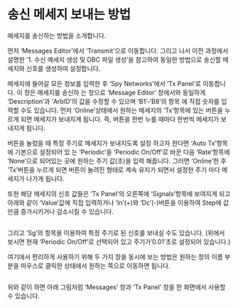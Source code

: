 # 송신 메세지 보내는 방법

메세지를 송신하는 방법을 소개합니다.

먼저 ‘Messages Editor’에서 ‘Transmit’으로 이동합니다. 그리고 나서 이전 과정에서 설명한 '1. 수신 메세지 생성 및 DBC 파일 생성’을 참고하여 동일한 방법으로 송신할 메세지와 신호를 생성하여 설정합니다.

메세지에 들어갈 모든 정보를 입력한 후 ‘Spy Networks’에서 ‘Tx Panel’로 이동합니다. 이 창은 메세지를 송신하 는 창으로 ‘Message Editor’ 창에서와 동일하게 ‘Description’과 ‘ArbID’의 값을 수정할 수 있으며 ‘B1’-’B8’의 항목 에 직접 숫자를 입력할 수도 있습니다. 먼저 ‘Online’상태에서 원하는 메세지의 ‘Tx’항목에 있는 버튼을 누르게 되면 메세지가 보내지게 됩니다. 즉, 버튼을 한번 누를 때마다 한번씩 메세지가 보내지게 됩니다.

버튼을 눌렀을 때 특정 주기로 메세지가 보내지도록 설정 하고자 한다면 ‘Auto Tx’항목에 기본으로 설정되어 있 는 ‘Periodic’을 ‘Periodic On/Off’로 바꾼 다음 ‘Rate’항목에 ‘None’으로 되어있는 곳에 원하는 주기 값(초)을 입력 해줍니다. 그러면 ‘Online’한 후 ‘Tx’버튼을 누르게 되면 버튼이 눌려진 형태로 계속 유지가 되면서 설정한 주기 마다 메세지가 나가게 됩니다.

또한 해당 메세지의 신호 값들은 ‘Tx Panel’의 오른쪽에 ‘Signals’항목에 보여지게 되고 아래와 같이 ‘Value’값에 직접 입력하거나 ‘In’(+)와 ‘Dc’(-)버튼을 이용하여 Step에 값만큼 증가시키거나 감소시킬 수 있습니다.

<figure><img src="../../.gitbook/assets/TxPanel.png" alt=""><figcaption></figcaption></figure>

그리고 ‘Sg’의 항목을 이용하여 특정 주기로 된 신호를 보내실 수도 있습니다. (위에서 보시면 현재 ‘Periodic On/Off’로 선택되어 있고 주기가’0.01’초로 설정되어 있습니다.)

여기에서 편리하게 사용하기 위해 두 가지 창을 동시에 보는 방법은 원하는 창의 이름 부분을 마우스로 클릭한 상태에서 원하는 쪽으로 이동하면 됩니다.

<figure><img src="../../.gitbook/assets/TxPanel2.png" alt=""><figcaption></figcaption></figure>

위와 같이 하면 아래 그림처럼 ‘Messages’ 창과 ‘Tx Panel’ 창을 한 화면에서 사용할 수 있습니다.

<figure><img src="../../.gitbook/assets/Txpanel+Messages.png" alt=""><figcaption></figcaption></figure>
